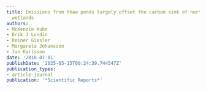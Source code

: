 ```yaml
---
title: Emissions from thaw ponds largely offset the carbon sink of northern permafrost
  wetlands
authors:
- McKenzie Kuhn
- Erik J Lundin
- Reiner Giesler
- Margareta Johansson
- Jan Karlsson
date: '2018-01-01'
publishDate: '2025-05-15T00:24:39.744547Z'
publication_types:
- article-journal
publication: '*Scientific Reports*'
---
```


